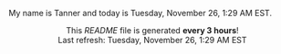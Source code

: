 My name is Tanner and today is Tuesday, November 26, 1:29 AM EST.

<p align="center">This <i>README</i> file is generated <b>every 3 hours</b>!</br>Last refresh: Tuesday, November 26, 1:29 AM EST<br /></p>
